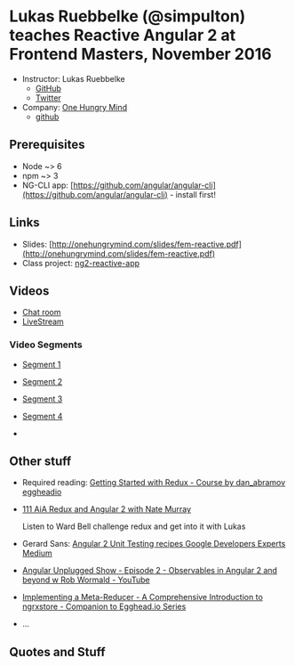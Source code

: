 # Lukas Ruebbelke (@simpulton) teaches Reactive Angular 2 at Frontend Masters, November 2016

* Instructor: Lukas Ruebbelke
  * [GitHub](https://github.com/simpulton)
  * [Twitter](https://twitter.com/simpulton)
* Company: [One Hungry Mind](http://onehungrymind.com)
  * [github](https://github.com/onehungrymind/)

## Prerequisites

* Node ~> 6
* npm ~> 3
* NG-CLI app: [https://github.com/angular/angular-cli](https://github.com/angular/angular-cli) - install first!

## Links

* Slides: [http://onehungrymind.com/slides/fem-reactive.pdf](http://onehungrymind.com/slides/fem-reactive.pdf)
* Class project: [ng2-reactive-app](https://github.com/onehungrymind/ng2-reactive-app)

## Videos

* [Chat room](https://frontendmasters.com/live-event/reactive-angular-2-stable-live/)
* [LiveStream](https://livestream.com/accounts/4894689/events/6613494)

### Video Segments

* [Segment 1](https://livestream.com/accounts/4894689/events/6613494/videos/141432641)

* [Segment 2](https://livestream.com/accounts/4894689/events/6613494/videos/141437648)

* [Segment 3](https://livestream.com/accounts/4894689/events/6613494/videos/141441828)

* [Segment 4](https://livestream.com/accounts/4894689/events/6613494/videos/141446919)

* []()


## Other stuff

* Required reading: [Getting Started with Redux - Course by dan_abramov eggheadio](https://egghead.io/courses/getting-started-with-redux)

* [111 AiA Redux and Angular 2 with Nate Murray](https://devchat.tv/adv-in-angular/111-aia-redux-and-angular-2-with-nate-murray)

  Listen to Ward Bell challenge redux and get into it with Lukas

* Gerard Sans: [Angular 2  Unit Testing recipes  Google Developers Experts  Medium](https://medium.com/google-developer-experts/angular-2-unit-testing-with-jasmine-defe20421584#.fvw6azfva)

* [Angular Unplugged Show - Episode 2 - Observables in Angular 2 and beyond w Rob Wormald - YouTube](https://www.youtube.com/watch?v=VLGCCpOWFFw&t=5s)

* [Implementing a Meta-Reducer - A Comprehensive Introduction to ngrxstore - Companion to Egghead.io Series](https://gist.github.com/btroncone/a6e4347326749f938510#implementing-a-meta-reducer)

* ...

## Quotes and Stuff
